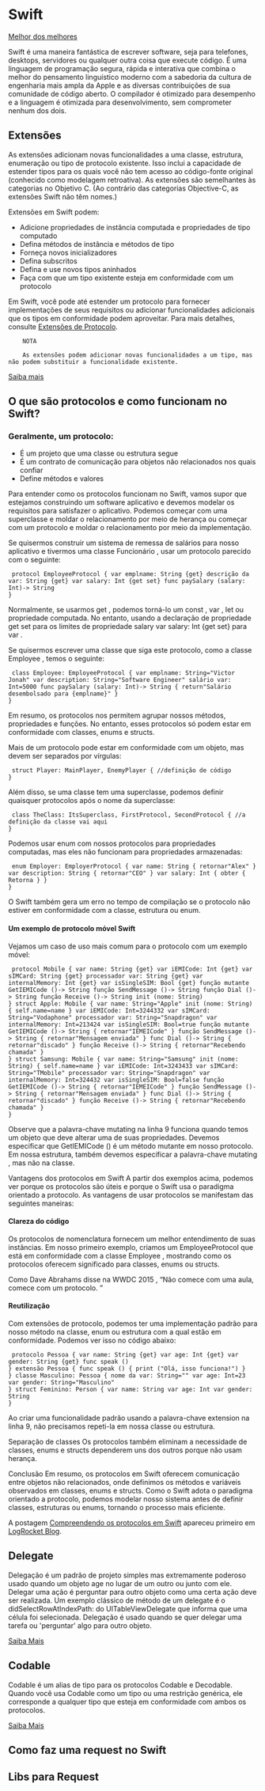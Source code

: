 # Swift
[Melhor dos melhores](https://docs.swift.org/swift-book/)

Swift é uma maneira fantástica de escrever software, seja para telefones, desktops, servidores ou qualquer outra coisa que execute código. É uma linguagem de programação segura, rápida e interativa que combina o melhor do pensamento linguístico moderno com a sabedoria da cultura de engenharia mais ampla da Apple e as diversas contribuições de sua comunidade de código aberto. O compilador é otimizado para desempenho e a linguagem é otimizada para desenvolvimento, sem comprometer nenhum dos dois.


## Extensões

As extensões adicionam novas funcionalidades a uma classe, estrutura, enumeração ou tipo de protocolo existente. Isso inclui a capacidade de estender tipos para os quais você não tem acesso ao código-fonte original (conhecido como modelagem retroativa). As extensões são semelhantes às categorias no Objetivo C. (Ao contrário das categorias Objective-C, as extensões Swift não têm nomes.)

Extensões em Swift podem:

* Adicione propriedades de instância computada e propriedades de tipo computado
* Defina métodos de instância e métodos de tipo
* Forneça novos inicializadores
* Defina subscritos
* Defina e use novos tipos aninhados
* Faça com que um tipo existente esteja em conformidade com um protocolo

Em Swift, você pode até estender um protocolo para fornecer implementações de seus requisitos ou adicionar funcionalidades adicionais que os tipos em conformidade podem aproveitar. Para mais detalhes, consulte [Extensões de Protocolo](https://docs.swift.org/swift-book/LanguageGuide/Protocols.html#ID521).

``` 
    NOTA

    As extensões podem adicionar novas funcionalidades a um tipo, mas não podem substituir a funcionalidade existente.
```

[Saiba mais](https://docs.swift.org/swift-book/LanguageGuide/Extensions.html)




## O que são protocolos e como funcionam no Swift?

### Geralmente, um protocolo:

* É um projeto que uma classe ou estrutura segue
* É um contrato de comunicação para objetos não relacionados nos quais confiar
* Define métodos e valores

Para entender como os protocolos funcionam no Swift, vamos supor que estejamos construindo um software aplicativo e devemos modelar os requisitos para satisfazer o aplicativo. Podemos começar com uma superclasse e moldar o relacionamento por meio de herança ou começar com um protocolo e moldar o relacionamento por meio da implementação.

Se quisermos construir um sistema de remessa de salários para nosso aplicativo e tivermos uma classe Funcionário , usar um protocolo parecido com o seguinte:

```
 protocol EmployeeProtocol { var emplname: String {get} descrição da var: String {get} var salary: Int {get set} func paySalary (salary: Int)-> String
}
```

Normalmente, se usarmos get , podemos torná-lo um const , var , let ou propriedade computada. No entanto, usando a declaração de propriedade get set para os limites de propriedade salary var salary: Int {get set} para var .

Se quisermos escrever uma classe que siga este protocolo, como a classe Employee , temos o seguinte:

```
 class Employee: EmployeeProtocol { var emplname: String="Victor Jonah" var description: String="Software Engineer" salário var: Int=5000 func paySalary (salary: Int)-> String { return"Salário desembolsado para {emplname}" }
}
```

Em resumo, os protocolos nos permitem agrupar nossos métodos, propriedades e funções. No entanto, esses protocolos só podem estar em conformidade com classes, enums e structs.

Mais de um protocolo pode estar em conformidade com um objeto, mas devem ser separados por vírgulas:

```
 struct Player: MainPlayer, EnemyPlayer { //definição de código
}
```

Além disso, se uma classe tem uma superclasse, podemos definir quaisquer protocolos após o nome da superclasse:

```
 class TheClass: ItsSuperclass, FirstProtocol, SecondProtocol { //a definição da classe vai aqui
}
```

Podemos usar enum com nossos protocolos para propriedades computadas, mas eles não funcionam para propriedades armazenadas:

```
 enum Employer: EmployerProtocol { var name: String { retornar"Alex" } var description: String { retornar"CEO" } var salary: Int { obter { Retorna } }
}
```

O Swift também gera um erro no tempo de compilação se o protocolo não estiver em conformidade com a classe, estrutura ou enum.

#### Um exemplo de protocolo móvel Swift
Vejamos um caso de uso mais comum para o protocolo com um exemplo móvel:

```
 protocol Mobile { var name: String {get} var iEMICode: Int {get} var sIMCard: String {get} processador var: String {get} var internalMemory: Int {get} var isSingleSIM: Bool {get} função mutante GetIEMICode ()-> String função SendMessage ()-> String função Dial ()-> String função Receive ()-> String init (nome: String)
} struct Apple: Mobile { var name: String="Apple" init (nome: String) { self.name=name } var iEMICode: Int=3244332 var sIMCard: String="Vodaphone" processador var: String="Snapdragon" var internalMemory: Int=213424 var isSingleSIM: Bool=true função mutante GetIEMICode ()-> String { retornar"IEMEICode" } função SendMessage ()-> String { retornar"Mensagem enviada" } func Dial ()-> String { retornar"discado" } função Receive ()-> String { retornar"Recebendo chamada" }
} struct Samsung: Mobile { var name: String="Samsung" init (nome: String) { self.name=name } var iEMICode: Int=3243433 var sIMCard: String="TMobile" processador var: String="Snapdragon" var internalMemory: Int=324432 var isSingleSIM: Bool=false função GetIEMICode ()-> String { retornar"IEMEICode" } função SendMessage ()-> String { retornar"Mensagem enviada" } func Dial ()-> String { retornar"discado" } função Receive ()-> String { retornar"Recebendo chamada" }
}
```

Observe que a palavra-chave mutating na linha 9 funciona quando temos um objeto que deve alterar uma de suas propriedades. Devemos especificar que GetIEMICode () é um método mutante em nosso protocolo. Em nossa estrutura, também devemos especificar a palavra-chave mutating , mas não na classe.

Vantagens dos protocolos em Swift
A partir dos exemplos acima, podemos ver porque os protocolos são úteis e porque o Swift usa o paradigma orientado a protocolo. As vantagens de usar protocolos se manifestam das seguintes maneiras:

#### Clareza do código
Os protocolos de nomenclatura fornecem um melhor entendimento de suas instâncias. Em nosso primeiro exemplo, criamos um EmployeeProtocol que está em conformidade com a classe Employee , mostrando como os protocolos oferecem significado para classes, enums ou structs.

Como Dave Abrahams disse na WWDC 2015 , “Não comece com uma aula, comece com um protocolo. ”

#### Reutilização
Com extensões de protocolo, podemos ter uma implementação padrão para nosso método na classe, enum ou estrutura com a qual estão em conformidade. Podemos ver isso no código abaixo:

````
 protocolo Pessoa { var name: String {get} var age: Int {get} var gender: String {get} func speak ()
} extensão Pessoa { func speak () { print ("Olá, isso funciona!") }
} classe Masculino: Pessoa { nome da var: String="" var age: Int=23 var gender: String="Masculino"
} struct Feminino: Person { var name: String var age: Int var gender: String
}
````

Ao criar uma funcionalidade padrão usando a palavra-chave extension na linha 9, não precisamos repeti-la em nossa classe ou estrutura.

Separação de classes
Os protocolos também eliminam a necessidade de classes, enums e structs dependerem uns dos outros porque não usam herança.

Conclusão
Em resumo, os protocolos em Swift oferecem comunicação entre objetos não relacionados, onde definimos os métodos e variáveis ​​observados em classes, enums e structs. Como o Swift adota o paradigma orientado a protocolo, podemos modelar nosso sistema antes de definir classes, estruturas ou enums, tornando o processo mais eficiente.

A postagem [Compreendendo os protocolos em Swift](https://blog.logrocket.com/understanding-protocols-in-swift/) apareceu primeiro em [LogRocket Blog](https://blog.logrocket.com).


## Delegate

Delegação é um padrão de projeto simples mas extremamente poderoso usado quando um objeto age no lugar de um outro ou junto com ele. Delegar uma ação é perguntar para outro objeto como uma certa ação deve ser realizada. Um exemplo clássico de método de um delegate é o didSelectRowAtIndexPath: do UITableViewDelegate que informa que uma célula foi selecionada. Delegação é usado quando se quer delegar uma tarefa ou 'perguntar' algo para outro objeto.

[Saiba Mais](https://pt.stackoverflow.com/questions/50526/quando-e-como-usar-protocolos-e-delegates/50602)

## Codable 
Codable é um alias de tipo para os protocolos Codable e Decodable. Quando você usa Codable como um tipo ou uma restrição genérica, ele corresponde a qualquer tipo que esteja em conformidade com ambos os protocolos.

[Saiba Mais](https://developer.apple.com/documentation/swift/codable)


## Como faz uma request no Swift
## Libs para Request






